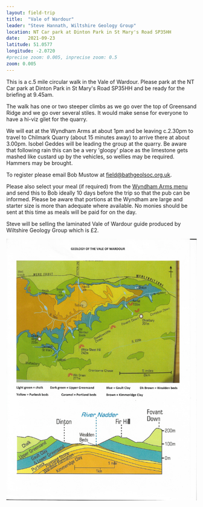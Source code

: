 ```yaml
---
layout: field-trip
title:  "Vale of Wardour"
leader: "Steve Hannath, Wiltshire Geology Group"
location: NT Car park at Dinton Park in St Mary's Road SP35HH
date:   2021-09-23
latitude: 51.0577
longitude: -2.0720
#precise zoom: 0.005, inprecise zoom: 0.5
zoom: 0.005
---
```

This is a c.5 mile circular walk in the Vale of Wardour. Please park at the NT Car park at Dinton Park in St Mary's Road SP35HH and be ready for the briefing at 9.45am.

The walk has one or two steeper climbs as we go over the top of Greensand Ridge and we go over several stiles. It would make sense for everyone to have a hi-viz gilet for the quarry.

We will eat at the Wyndham Arms at about 1pm and  be leaving c.2.30pm to travel to Chilmark Quarry (about 15 minutes away) to arrive there at about 3.00pm. Isobel Geddes will be leading the group at the quarry. Be aware that following rain this can be a very 'gloopy' place as the limestone gets mashed like custard up by the vehicles, so wellies may be required. Hammers may be brought.

To register please email Bob Mustow at <a href="mailto:field@bathgeolsoc.org.uk">field@bathgeolsoc.org.uk</a>. 

Please also select your meal (if required) from the <a href="/assets/Wyndham Arms menu Sept 21.docx">Wyndham Arms menu</a> and send this to Bob ideally 10 days before the trip so that the pub can be informed. Please be aware that portions at the Wyndham are large and starter size is more than adequate where available. No monies should be sent at this time as meals will be paid for on the day.

Steve will be selling the laminated Vale of Wardour guide produced by Wiltshire Geology Group which is £2.

<img src="/assets/VoW Geological Mapsection.jpg">